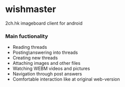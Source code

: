 # wishmaster
2ch.hk imageboard client for android

### Main fuctionality

* Reading threads
* Posting\answering into threads
* Creating new threads
* Attaching images and other files
* Watching WEBM videos and pictures
* Navigation through post answers
* Comfortable interaction like at original web-version

